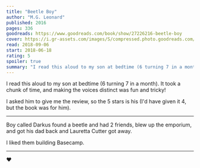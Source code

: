 ```yaml
---
title: "Beetle Boy"
author: "M.G. Leonard"
published: 2016
pages: 336
goodreads: https://www.goodreads.com/book/show/27226216-beetle-boy
cover: https://i.gr-assets.com/images/S/compressed.photo.goodreads.com/books/1445115441l/27226216._SX98_.jpg
read: 2018-09-06
start: 2018-06-18
rating: 5
spoiler: true
summary: "I read this aloud to my son at bedtime (6 turning 7 in a month). It took a chunk of time, and making the voices distinct was fun and tricky!"
---
```


I read this aloud to my son at bedtime (6 turning 7 in a month). It took a chunk of time, and making the voices distinct was fun and tricky!  
  
I asked him to give me the review, so the 5 stars is his (I'd have given it 4, but the book was for him).  
  
---  
  
  
Boy called Darkus found a beetle and had 2 friends, blew up the emporium, and got his dad back and Lauretta Cutter got away.  
  
I liked them building Basecamp.  
  
---  
  
❤️